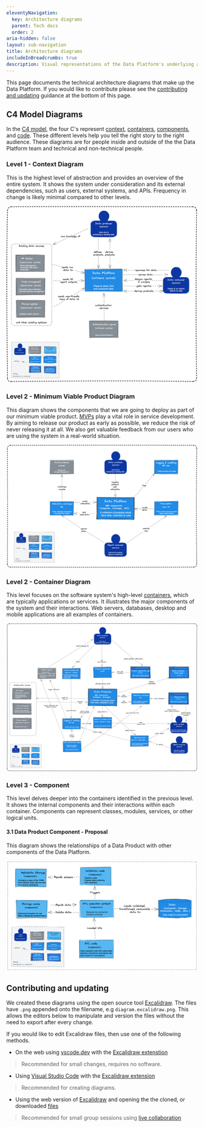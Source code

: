 ```yaml
---
eleventyNavigation:
  key: Architecture diagrams
  parent: Tech docs
  order: 2
aria-hidden: false  
layout: sub-navigation
title: Architecture diagrams
includeInBreadcrumbs: true
description: Visual representations of the Data Platform's underlying architecture
---
```


This page documents the technical architecture diagrams that make up the Data Platform. If you would like to contribute please see the [contributing and updating](#contributing-and-updating) guidance at the bottom of this page.

## C4 Model Diagrams

In the [C4 model](https://c4model.com/), the four C's represent [context](https://c4model.com/#SystemContextDiagram), [containers](https://c4model.com/#ContainerDiagram), [components](https://c4model.com/#ComponentDiagram), and [code](https://c4model.com/#CodeDiagram). These different levels help you tell the right story to the right audience. These diagrams are for people inside and outside of the the Data Platform team and technical and non-technical people.

### Level 1 - Context Diagram

This is the highest level of abstraction and provides an overview of the entire system. It shows the system under consideration and its external dependencies, such as users, external systems, and APIs. Frequency in change is likely minimal compared to other levels.

![Level 1 Diagram](c4-model-level1.excalidraw.png)

### Level 2 - Minimum Viable Product Diagram

This diagram shows the components that we are going to deploy as part of our minimum viable product. [MVPs](https://defradigital.blog.gov.uk/2018/03/14/how-showing-the-thing-helped-us-simplify-our-mvp/) play a vital role in service development. By aiming to release our product as early as possible, we reduce the risk of never releasing it at all. We also get valuable feedback from our users who are using the system in a real-world situation.

![Level 2 Diagram MVP](c4-model-level2-mvp.excalidraw.png)

### Level 2 - Container Diagram

This level focuses on the software system's high-level [containers](https://c4model.com/#ContainerDiagram), which are typically applications or services. It illustrates the major components of the system and their interactions. Web servers, databases, desktop and mobile applications are all examples of containers.

![Level 2 Diagram](c4-model-level2.excalidraw.png)

### Level 3 - Component

This level delves deeper into the containers identified in the previous level. It shows the internal components and their interactions within each container. Components can represent classes, modules, services, or other logical units.

#### 3.1 Data Product Component - Proposal

This diagram shows the relationships of a Data Product with other components of the Data Platform.

![Level 3 Diagram](c4-model-level3-data-product.excalidraw.png)

## Contributing and updating

We created these diagrams using the open source tool [Excalidraw](https://docs.excalidraw.com/). The files have `.png` appended onto the filename, e.g `diagram.excalidraw.png`. This allows the editors below to manipulate and version the files without the need to export after every change.

If you would like to edit Excalidraw files, then use one of the following methods.

- On the web using [vscode.dev](https://github.dev/ministryofjustice/data-platform/tree/main/docs/diagrams) with the [Excalidraw extenstion](https://marketplace.visualstudio.com/items?itemName=pomdtr.excalidraw-editor)

> Recommended for small changes, requires no software.

- Using [Visual Studio Code](https://code.visualstudio.com/download) with the [Excalidraw extension](https://marketplace.visualstudio.com/items?itemName=pomdtr.excalidraw-editor)

> Recommended for creating diagrams.

- Using the web version of [Excalidraw](https://excalidraw.com/) and opening the the cloned, or downloaded [files](https://github.com/ministryofjustice/data-platform/tree/main/docs/source/documentation/diagrams)

> Recommended for small group sessions using [live collaboration](https://blog.excalidraw.com/building-excalidraw-p2p-collaboration-feature/)
